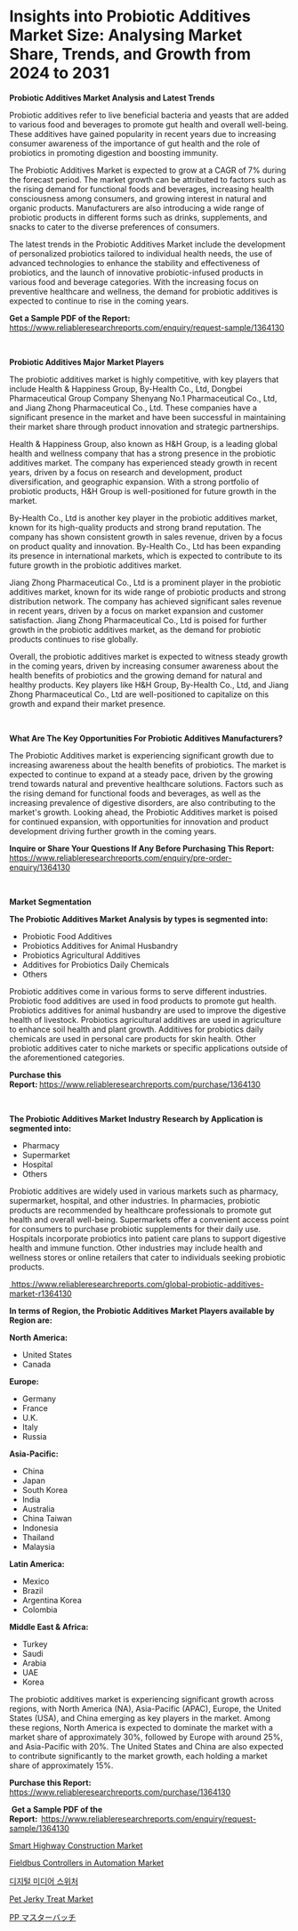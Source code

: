 <p><h1>Insights into Probiotic Additives Market Size: Analysing Market Share, Trends, and Growth from 2024 to 2031</h1></p><p><strong>Probiotic Additives Market Analysis and Latest Trends</strong></p>
<p><p>Probiotic additives refer to live beneficial bacteria and yeasts that are added to various food and beverages to promote gut health and overall well-being. These additives have gained popularity in recent years due to increasing consumer awareness of the importance of gut health and the role of probiotics in promoting digestion and boosting immunity.</p><p>The Probiotic Additives Market is expected to grow at a CAGR of 7% during the forecast period. The market growth can be attributed to factors such as the rising demand for functional foods and beverages, increasing health consciousness among consumers, and growing interest in natural and organic products. Manufacturers are also introducing a wide range of probiotic products in different forms such as drinks, supplements, and snacks to cater to the diverse preferences of consumers.</p><p>The latest trends in the Probiotic Additives Market include the development of personalized probiotics tailored to individual health needs, the use of advanced technologies to enhance the stability and effectiveness of probiotics, and the launch of innovative probiotic-infused products in various food and beverage categories. With the increasing focus on preventive healthcare and wellness, the demand for probiotic additives is expected to continue to rise in the coming years.</p></p>
<p><strong>Get a Sample PDF of the Report:&nbsp;</strong> <a href="https://www.reliableresearchreports.com/enquiry/request-sample/1364130">https://www.reliableresearchreports.com/enquiry/request-sample/1364130</a></p>
<p>&nbsp;</p>
<p><strong>Probiotic Additives Major Market Players</strong></p>
<p><p>The probiotic additives market is highly competitive, with key players that include Health & Happiness Group, By-Health Co., Ltd, Dongbei Pharmaceutical Group Company Shenyang No.1 Pharmaceutical Co., Ltd, and Jiang Zhong Pharmaceutical Co., Ltd. These companies have a significant presence in the market and have been successful in maintaining their market share through product innovation and strategic partnerships.</p><p>Health & Happiness Group, also known as H&H Group, is a leading global health and wellness company that has a strong presence in the probiotic additives market. The company has experienced steady growth in recent years, driven by a focus on research and development, product diversification, and geographic expansion. With a strong portfolio of probiotic products, H&H Group is well-positioned for future growth in the market.</p><p>By-Health Co., Ltd is another key player in the probiotic additives market, known for its high-quality products and strong brand reputation. The company has shown consistent growth in sales revenue, driven by a focus on product quality and innovation. By-Health Co., Ltd has been expanding its presence in international markets, which is expected to contribute to its future growth in the probiotic additives market.</p><p>Jiang Zhong Pharmaceutical Co., Ltd is a prominent player in the probiotic additives market, known for its wide range of probiotic products and strong distribution network. The company has achieved significant sales revenue in recent years, driven by a focus on market expansion and customer satisfaction. Jiang Zhong Pharmaceutical Co., Ltd is poised for further growth in the probiotic additives market, as the demand for probiotic products continues to rise globally.</p><p>Overall, the probiotic additives market is expected to witness steady growth in the coming years, driven by increasing consumer awareness about the health benefits of probiotics and the growing demand for natural and healthy products. Key players like H&H Group, By-Health Co., Ltd, and Jiang Zhong Pharmaceutical Co., Ltd are well-positioned to capitalize on this growth and expand their market presence.</p></p>
<p>&nbsp;</p>
<p><strong>What Are The Key Opportunities For Probiotic Additives Manufacturers?</strong></p>
<p><p>The Probiotic Additives market is experiencing significant growth due to increasing awareness about the health benefits of probiotics. The market is expected to continue to expand at a steady pace, driven by the growing trend towards natural and preventive healthcare solutions. Factors such as the rising demand for functional foods and beverages, as well as the increasing prevalence of digestive disorders, are also contributing to the market's growth. Looking ahead, the Probiotic Additives market is poised for continued expansion, with opportunities for innovation and product development driving further growth in the coming years.</p></p>
<p><strong>Inquire or Share Your Questions If Any Before Purchasing This Report:</strong> <a href="https://www.reliableresearchreports.com/enquiry/pre-order-enquiry/1364130">https://www.reliableresearchreports.com/enquiry/pre-order-enquiry/1364130</a></p>
<p>&nbsp;</p>
<p><strong>Market Segmentation</strong></p>
<p><strong>The Probiotic Additives Market Analysis by types is segmented into:</strong></p>
<p><ul><li>Probiotic Food Additives</li><li>Probiotics Additives for Animal Husbandry</li><li>Probiotics Agricultural Additives</li><li>Additives for Probiotics Daily Chemicals</li><li>Others</li></ul></p>
<p><p>Probiotic additives come in various forms to serve different industries. Probiotic food additives are used in food products to promote gut health. Probiotics additives for animal husbandry are used to improve the digestive health of livestock. Probiotics agricultural additives are used in agriculture to enhance soil health and plant growth. Additives for probiotics daily chemicals are used in personal care products for skin health. Other probiotic additives cater to niche markets or specific applications outside of the aforementioned categories.</p></p>
<p><strong>Purchase this Report:&nbsp;</strong><a href="https://www.reliableresearchreports.com/purchase/1364130">https://www.reliableresearchreports.com/purchase/1364130</a></p>
<p>&nbsp;</p>
<p><strong>The Probiotic Additives Market Industry Research by Application is segmented into:</strong></p>
<p><ul><li>Pharmacy</li><li>Supermarket</li><li>Hospital</li><li>Others</li></ul></p>
<p><p>Probiotic additives are widely used in various markets such as pharmacy, supermarket, hospital, and other industries. In pharmacies, probiotic products are recommended by healthcare professionals to promote gut health and overall well-being. Supermarkets offer a convenient access point for consumers to purchase probiotic supplements for their daily use. Hospitals incorporate probiotics into patient care plans to support digestive health and immune function. Other industries may include health and wellness stores or online retailers that cater to individuals seeking probiotic products.</p></p>
<p><a href="https://www.reliableresearchreports.com/global-probiotic-additives-market-r1364130">&nbsp;https://www.reliableresearchreports.com/global-probiotic-additives-market-r1364130</a></p>
<p><strong>In terms of Region, the Probiotic Additives Market Players available by Region are:</strong></p>
<p>
    <p> <strong> North America: </strong>
        <ul>
            <li>United States</li>
            <li>Canada</li>
        </ul>
        </p> 
    <p> <strong> Europe: </strong>
        <ul>
            <li>Germany</li>
            <li>France</li>
            <li>U.K.</li>
            <li>Italy</li>
            <li>Russia</li>
        </ul>
        </p> 
    <p> <strong> Asia-Pacific: </strong>
        <ul>
            <li>China</li>
            <li>Japan</li>
            <li>South Korea</li>
            <li>India</li>
            <li>Australia</li>
            <li>China Taiwan</li>
            <li>Indonesia</li>
            <li>Thailand</li>
            <li>Malaysia</li>
        </ul>
        </p> 
    <p> <strong> Latin America: </strong>
        <ul>
            <li>Mexico</li>
            <li>Brazil</li>
            <li>Argentina Korea</li>
            <li>Colombia</li>
        </ul>
        </p> 
    <p> <strong> Middle East & Africa: </strong>
        <ul>
            <li>Turkey</li>
            <li>Saudi</li>
            <li>Arabia</li>
            <li>UAE</li>
            <li>Korea</li>
        </ul>
    </p>
    </p>
<p><p>The probiotic additives market is experiencing significant growth across regions, with North America (NA), Asia-Pacific (APAC), Europe, the United States (USA), and China emerging as key players in the market. Among these regions, North America is expected to dominate the market with a market share of approximately 30%, followed by Europe with around 25%, and Asia-Pacific with 20%. The United States and China are also expected to contribute significantly to the market growth, each holding a market share of approximately 15%.</p></p>
<p><strong>Purchase this Report: </strong><a href="https://www.reliableresearchreports.com/purchase/1364130">https://www.reliableresearchreports.com/purchase/1364130</a></p>
<p>&nbsp;<strong>Get a Sample PDF of the Report:&nbsp;&nbsp;</strong><a href="https://www.reliableresearchreports.com/enquiry/request-sample/1364130">https://www.reliableresearchreports.com/enquiry/request-sample/1364130</a></p>
<p><strong></strong></p>
<p><p><a href="https://www.linkedin.com/pulse/smart-highway-construction-market-size-growth-segmentation-regional-jhk8f?trackingId=%2ByTXf8FfUOgV1a%2BIgXBJ7g%3D%3D">Smart Highway Construction Market</a></p><p><a href="https://www.linkedin.com/pulse/fieldbus-controllers-automation-market-size-global-industry-overview-sblif?trackingId=HrkmNbvqoBFhf3st%2Fr1sTA%3D%3D">Fieldbus Controllers in Automation Market</a></p><p><a href="https://github.com/Madalyell456456/Market-Research-Report-List-1/blob/main/469323116545.md">디지털 미디어 스위처</a></p><p><a href="https://github.com/nathandecarvalho/Market-Research-Report-List-2/blob/main/pet-jerky-treat-market.md">Pet Jerky Treat Market</a></p><p><a href="https://github.com/mohamedbakry57/Market-Research-Report-List-3/blob/main/911866717860.md">PP マスターバッチ</a></p></p>